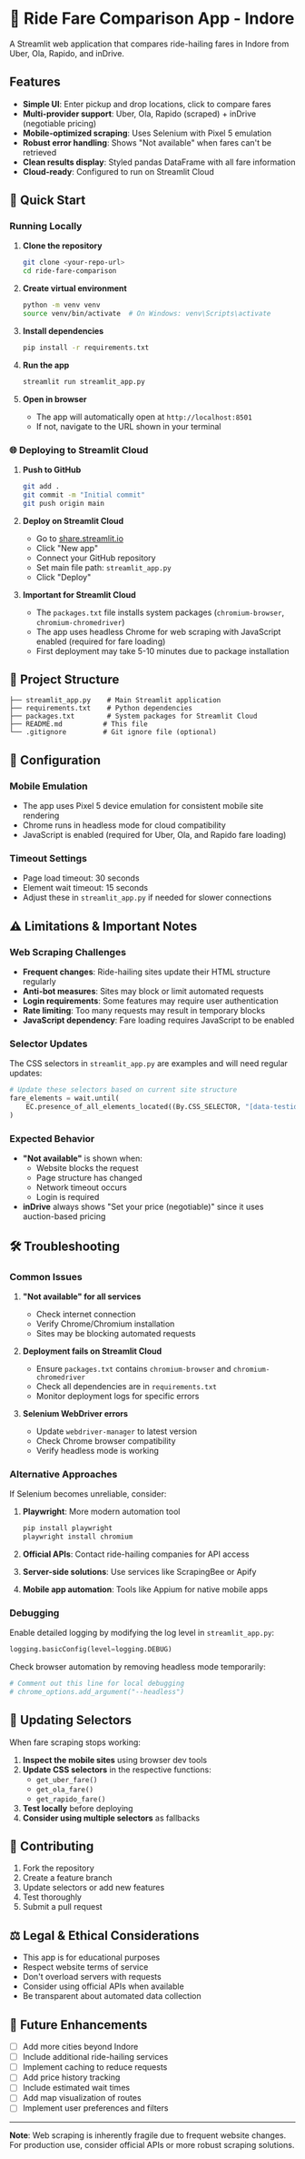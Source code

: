 # 🚗 Ride Fare Comparison App - Indore

A Streamlit web application that compares ride-hailing fares in Indore from Uber, Ola, Rapido, and inDrive.

## Features

- **Simple UI**: Enter pickup and drop locations, click to compare fares
- **Multi-provider support**: Uber, Ola, Rapido (scraped) + inDrive (negotiable pricing)
- **Mobile-optimized scraping**: Uses Selenium with Pixel 5 emulation
- **Robust error handling**: Shows "Not available" when fares can't be retrieved
- **Clean results display**: Styled pandas DataFrame with all fare information
- **Cloud-ready**: Configured to run on Streamlit Cloud

## 🚀 Quick Start

### Running Locally

1. **Clone the repository**
   ```bash
   git clone <your-repo-url>
   cd ride-fare-comparison
   ```

2. **Create virtual environment**
   ```bash
   python -m venv venv
   source venv/bin/activate  # On Windows: venv\Scripts\activate
   ```

3. **Install dependencies**
   ```bash
   pip install -r requirements.txt
   ```

4. **Run the app**
   ```bash
   streamlit run streamlit_app.py
   ```

5. **Open in browser**
   - The app will automatically open at `http://localhost:8501`
   - If not, navigate to the URL shown in your terminal

### 🌐 Deploying to Streamlit Cloud

1. **Push to GitHub**
   ```bash
   git add .
   git commit -m "Initial commit"
   git push origin main
   ```

2. **Deploy on Streamlit Cloud**
   - Go to [share.streamlit.io](https://share.streamlit.io)
   - Click "New app"
   - Connect your GitHub repository
   - Set main file path: `streamlit_app.py`
   - Click "Deploy"

3. **Important for Streamlit Cloud**
   - The `packages.txt` file installs system packages (`chromium-browser`, `chromium-chromedriver`)
   - The app uses headless Chrome for web scraping with JavaScript enabled (required for fare loading)
   - First deployment may take 5-10 minutes due to package installation

## 📁 Project Structure

```
├── streamlit_app.py    # Main Streamlit application
├── requirements.txt    # Python dependencies
├── packages.txt        # System packages for Streamlit Cloud
├── README.md          # This file
└── .gitignore         # Git ignore file (optional)
```

## 🔧 Configuration

### Mobile Emulation
- The app uses Pixel 5 device emulation for consistent mobile site rendering
- Chrome runs in headless mode for cloud compatibility
- JavaScript is enabled (required for Uber, Ola, and Rapido fare loading)

### Timeout Settings
- Page load timeout: 30 seconds
- Element wait timeout: 15 seconds
- Adjust these in `streamlit_app.py` if needed for slower connections

## ⚠️ Limitations & Important Notes

### Web Scraping Challenges
- **Frequent changes**: Ride-hailing sites update their HTML structure regularly
- **Anti-bot measures**: Sites may block or limit automated requests
- **Login requirements**: Some features may require user authentication
- **Rate limiting**: Too many requests may result in temporary blocks
- **JavaScript dependency**: Fare loading requires JavaScript to be enabled

### Selector Updates
The CSS selectors in `streamlit_app.py` are examples and will need regular updates:

```python
# Update these selectors based on current site structure
fare_elements = wait.until(
    EC.presence_of_all_elements_located((By.CSS_SELECTOR, "[data-testid*='fare'], .fare-estimate, .price"))
)
```

### Expected Behavior
- **"Not available"** is shown when:
  - Website blocks the request
  - Page structure has changed
  - Network timeout occurs
  - Login is required
- **inDrive** always shows "Set your price (negotiable)" since it uses auction-based pricing

## 🛠️ Troubleshooting

### Common Issues

1. **"Not available" for all services**
   - Check internet connection
   - Verify Chrome/Chromium installation
   - Sites may be blocking automated requests

2. **Deployment fails on Streamlit Cloud**
   - Ensure `packages.txt` contains `chromium-browser` and `chromium-chromedriver`
   - Check all dependencies are in `requirements.txt`
   - Monitor deployment logs for specific errors

3. **Selenium WebDriver errors**
   - Update `webdriver-manager` to latest version
   - Check Chrome browser compatibility
   - Verify headless mode is working

### Alternative Approaches

If Selenium becomes unreliable, consider:

1. **Playwright**: More modern automation tool
   ```bash
   pip install playwright
   playwright install chromium
   ```

2. **Official APIs**: Contact ride-hailing companies for API access
3. **Server-side solutions**: Use services like ScrapingBee or Apify
4. **Mobile app automation**: Tools like Appium for native mobile apps

### Debugging

Enable detailed logging by modifying the log level in `streamlit_app.py`:
```python
logging.basicConfig(level=logging.DEBUG)
```

Check browser automation by removing headless mode temporarily:
```python
# Comment out this line for local debugging
# chrome_options.add_argument("--headless")
```

## 🔄 Updating Selectors

When fare scraping stops working:

1. **Inspect the mobile sites** using browser dev tools
2. **Update CSS selectors** in the respective functions:
   - `get_uber_fare()`
   - `get_ola_fare()` 
   - `get_rapido_fare()`
3. **Test locally** before deploying
4. **Consider using multiple selectors** as fallbacks

## 📝 Contributing

1. Fork the repository
2. Create a feature branch
3. Update selectors or add new features
4. Test thoroughly
5. Submit a pull request

## ⚖️ Legal & Ethical Considerations

- This app is for educational purposes
- Respect website terms of service
- Don't overload servers with requests
- Consider using official APIs when available
- Be transparent about automated data collection

## 🎯 Future Enhancements

- [ ] Add more cities beyond Indore
- [ ] Include additional ride-hailing services
- [ ] Implement caching to reduce requests
- [ ] Add price history tracking
- [ ] Include estimated wait times
- [ ] Add map visualization of routes
- [ ] Implement user preferences and filters

---

**Note**: Web scraping is inherently fragile due to frequent website changes. For production use, consider official APIs or more robust scraping solutions.
